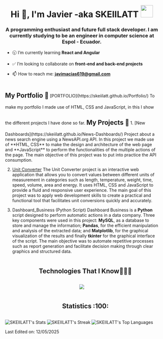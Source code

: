 <h1 align="center">Hi 👋, I'm Javier -aka SKEIILATT <img height="40" src="https://emoji.gg/assets/emoji/7333-parrotdance.gif"></h1>
<h3 align="center">A programming enthusiast and future full stack developer. 
I am currently studying to be an engineer in computer science at Espol - Ecuador.</h3>

- :clock930: I’m currently learning **React and Angular**

- :white_check_mark: I’m looking to collaborate on **front-end and back-end projects**

- 📫 How to reach me: **javimacias619@gmail.com**

<h2 style="display: inline-block">My Portfolio 💼 </h2>
[PORTFOLIO](https://skeiilatt.github.io/Portfolio/)
To make my portfolio I made use of HTML, CSS and JavaScript, in this I show the different projects I have done so far.

<h2 style="display: inline-block">My Projects 📁	</h2>
1. [New Dashboards](https://skeiilatt.github.io/News-Dashboards/) 
Project about a news search engine using a NewsAPI.org API. In this project we made use of **HTML, CSS** to make the design and architecture of the web page and **JavaScript** to perform the functionalities of the multiple actions of the page. The main objective of this project was to put into practice the API consumption.

2. [Unit Converter](https://skeiilatt.github.io/Unit_Converter/)
The Unit Converter project is an interactive web application that allows you to convert values between different units of measurement in categories such as length, temperature, weight, time, speed, volume, area and energy. It uses HTML, CSS and JavaScript to provide a fluid and responsive user experience. The main goal of this project was to apply web development skills to create a practical and functional tool that facilitates unit conversions quickly and accurately.

3. Dashboard_Business (Python Script)
Dashboard Business is a **Python** script designed to perform automatic actions in a data company. Three key components were used in this project: **MySQL**, as a database to store and manage the information; **Pandas**, for the efficient manipulation and analysis of the extracted data; and **Matplotlib**, for the graphical visualization of the results and finally **tkinter** for the graphical interface of the script. The main objective was to automate repetitive processes such as report generation and facilitate decision making through clear graphics and structured data.  

<div id="user-content-toc">
  <ul align="center">
    <summary><h2 style="display: inline-block">Technologies That I Know👨🏻‍💻</h2></summary>
  </ul>
</div>
<p align="center">
  <a href="https://skillicons.dev">
    <img src="https://skillicons.dev/icons?i=git,css,figma,github,html,java,js,md,mysql,py,&perline=14" />
  </a>
</p>

<div id="user-content-toc">
  <ul align="center">
    <summary><h2 style="display: inline-block">Statistics :100: </h2></summary>
  </ul>
</div>


![SKEIILATT's Stats](https://github-readme-stats.vercel.app/api?username=SKEIILATT&theme=monokai&show_icons=true&hide_border=false&count_private=true)
![SKEIILATT's Streak](https://github-readme-streak-stats.herokuapp.com/?user=SKEIILATT&theme=monokai&hide_border=false)
![SKEIILATT's Top Languages](https://github-readme-stats.vercel.app/api/top-langs/?username=SKEIILATT&theme=monokai&show_icons=true&hide_border=false&layout=compact)


Last Edited on: 12/05/2025
